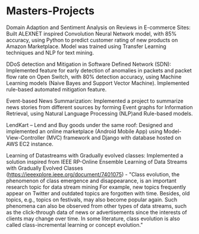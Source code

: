 # Masters-Projects

Domain Adaption and Sentiment Analysis on Reviews in E-commerce Sites: 
Built ALEXNET inspired Convolution Neural Network model, with 85% accuracy, using Python to predict customer rating of new products on Amazon Marketplace. Model was trained using Transfer Learning techniques and NLP for text mining.

DDoS detection and Mitigation in Software Defined Network (SDN): 
Implemented feature for early detection of anomalies in packets and packet flow rate on Open Switch, with 80% detection accuracy, using Machine Learning models (Naive Bayes and Support Vector Machine). Implemented rule-based automated mitigation feature.

Event-based News Summarization: 
Implemented a project to summarize news stories from different sources by forming Event graphs for Information Retrieval, using Natural Language Processing (NLP)and Rule-based models.

LendKart – Lend and Buy goods under the same roof:
Designed and implemented an online marketplace (Android Mobile App) using Model-View-Controller (MVC) framework and Django with database hosted on AWS EC2 instance.

Learning of Datastreams with Gradually evolved classes:
Implemented a solution inspired from IEEE RP-Online Ensemble Learning of Data Streams with Gradually Evolved Classes (https://ieeexplore.ieee.org/document/7401075) - "Class evolution, the phenomenon of class emergence and disappearance, is an important research topic for data stream mining For example, new topics frequently appear on Twitter and outdated topics are forgotten with time. Besides, old topics, e.g., topics on festivals, may also become popular again. Such phenomena can also be observed from other types of data streams, such as the click-through data of news or advertisements since the interests of clients may change over time. In some literature, class evolution is also called class-incremental learning or concept evolution."

